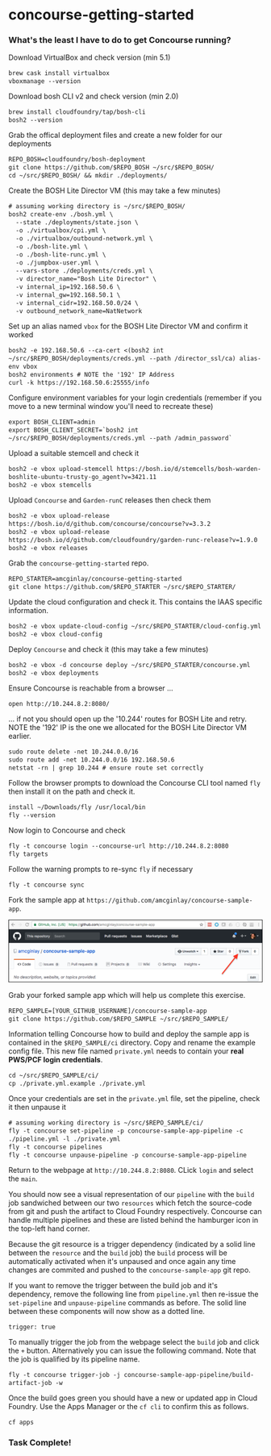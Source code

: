 # concourse-getting-started
### What's the least I have to do to get Concourse running?

Download VirtualBox and check version (min 5.1)

```
brew cask install virtualbox
vboxmanage --version
```

Download bosh CLI v2 and check version (min 2.0)

```
brew install cloudfoundry/tap/bosh-cli
bosh2 --version
```

Grab the offical deployment files and create a new folder for our deployments

```
REPO_BOSH=cloudfoundry/bosh-deployment
git clone https://github.com/$REPO_BOSH ~/src/$REPO_BOSH/
cd ~/src/$REPO_BOSH/ && mkdir ./deployments/
```

Create the BOSH Lite Director VM (this may take a few minutes)

```
# assuming working directory is ~/src/$REPO_BOSH/
bosh2 create-env ./bosh.yml \
  --state ./deployments/state.json \
  -o ./virtualbox/cpi.yml \
  -o ./virtualbox/outbound-network.yml \
  -o ./bosh-lite.yml \
  -o ./bosh-lite-runc.yml \
  -o ./jumpbox-user.yml \
  --vars-store ./deployments/creds.yml \
  -v director_name="Bosh Lite Director" \
  -v internal_ip=192.168.50.6 \
  -v internal_gw=192.168.50.1 \
  -v internal_cidr=192.168.50.0/24 \
  -v outbound_network_name=NatNetwork
```

Set up an alias named `vbox` for the BOSH Lite Director VM and confirm it worked

```
bosh2 -e 192.168.50.6 --ca-cert <(bosh2 int ~/src/$REPO_BOSH/deployments/creds.yml --path /director_ssl/ca) alias-env vbox
bosh2 environments # NOTE the '192' IP Address
curl -k https://192.168.50.6:25555/info
```

Configure environment variables for your login credentials (remember if you move to a new terminal window you'll need to recreate these)

```
export BOSH_CLIENT=admin
export BOSH_CLIENT_SECRET=`bosh2 int ~/src/$REPO_BOSH/deployments/creds.yml --path /admin_password`
```

Upload a suitable stemcell and check it

```
bosh2 -e vbox upload-stemcell https://bosh.io/d/stemcells/bosh-warden-boshlite-ubuntu-trusty-go_agent?v=3421.11
bosh2 -e vbox stemcells
```

Upload `Concourse` and `Garden-runC` releases then check them

```
bosh2 -e vbox upload-release https://bosh.io/d/github.com/concourse/concourse?v=3.3.2
bosh2 -e vbox upload-release https://bosh.io/d/github.com/cloudfoundry/garden-runc-release?v=1.9.0
bosh2 -e vbox releases
```

Grab the `concourse-getting-started` repo.

```
REPO_STARTER=amcginlay/concourse-getting-started
git clone https://github.com/$REPO_STARTER ~/src/$REPO_STARTER/
```

Update the cloud configuration and check it.  This contains the IAAS specific information.

```
bosh2 -e vbox update-cloud-config ~/src/$REPO_STARTER/cloud-config.yml
bosh2 -e vbox cloud-config
```

Deploy `Concourse` and check it (this may take a few minutes)

```
bosh2 -e vbox -d concourse deploy ~/src/$REPO_STARTER/concourse.yml
bosh2 -e vbox deployments
```

Ensure Concourse is reachable from a browser ...

```
open http://10.244.8.2:8080/
```

... if not you should open up the '10.244' routes for BOSH Lite and retry.  NOTE the '192' IP is the one we allocated for the BOSH Lite Director VM earlier.

```
sudo route delete -net 10.244.0.0/16
sudo route add -net 10.244.0.0/16 192.168.50.6
netstat -rn | grep 10.244 # ensure route set correctly
```

Follow the browser prompts to download the Concourse CLI tool named `fly` then install it on the path and check it.

```
install ~/Downloads/fly /usr/local/bin
fly --version
```

Now login to Concourse and check

```
fly -t concourse login --concourse-url http://10.244.8.2:8080
fly targets
```

Follow the warning prompts to re-sync `fly` if necessary

```
fly -t concourse sync
```

Fork the sample app at `https://github.com/amcginlay/concourse-sample-app`.

![Fork Me](forkme.png "Fork Me")

Grab your forked sample app which will help us complete this exercise.

```
REPO_SAMPLE=[YOUR_GITHUB_USERNAME]/concourse-sample-app
git clone https://github.com/$REPO_SAMPLE ~/src/$REPO_SAMPLE/
```

Information telling Concourse how to build and deploy the sample app is contained in the `$REPO_SAMPLE/ci` directory.  Copy and rename the example config file.  This new file named `private.yml` needs to contain your **real PWS/PCF login credentials**.

```
cd ~/src/$REPO_SAMPLE/ci/
cp ./private.yml.example ./private.yml
```

Once your credentials are set in the `private.yml` file, set the pipeline, check it then unpause it

```
# assuming working directory is ~/src/$REPO_SAMPLE/ci/
fly -t concourse set-pipeline -p concourse-sample-app-pipeline -c ./pipeline.yml -l ./private.yml
fly -t concourse pipelines
fly -t concourse unpause-pipeline -p concourse-sample-app-pipeline
```

Return to the webpage at `http://10.244.8.2:8080`.  CLick `login` and select the `main`.  

You should now see a visual representation of our `pipeline` with the `build` job sandwiched between our two `resources` which fetch the source-code from git and push the artifact to Cloud Foundry respectively.  Concourse can handle multiple pipelines and these are listed behind the hamburger icon in the top-left hand corner.

Because the git resource is a trigger dependency (indicated by a solid line between the `resource` and the `build` job) the `build` process will be automatically activated when it's unpaused and once again any time changes are commited and pushed to the `concourse-sample-app` git repo.

If you want to remove the trigger between the build job and it's dependency, remove the following line from `pipeline.yml` then re-issue the `set-pipeline` and `unpause-pipeline` commands as before.  The solid line between these components will now show as a dotted line.

```
trigger: true
```

To manually trigger the job from the webpage select the `build` job and click the `+` button.  Alternatively you can issue the following command.  Note that the job is qualified by its pipeline name.

```
fly -t concourse trigger-job -j concourse-sample-app-pipeline/build-artifact-job -w
```

Once the build goes green you should have a new or updated app in Cloud Foundry.  Use the Apps Manager or the `cf cli` to confirm this as follows.

```
cf apps
```

### Task Complete!
